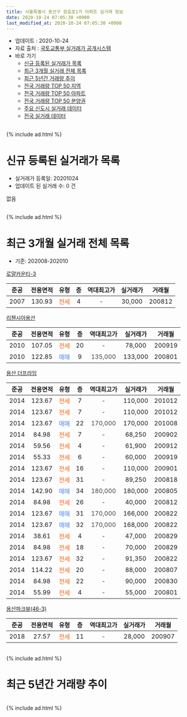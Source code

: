 ```yaml
---
title: 서울특별시 용산구 원효로1가 아파트 실거래 정보
date: 2020-10-24 07:05:30 +0900
last_modified_at: 2020-10-24 07:05:30 +0900
---
```


* 업데이트 : 2020-10-24
* 자료 출처 : [국토교통부 실거래가 공개시스템](http://rt.molit.go.kr)
* 바로 가기
    * [신규 등록된 실거래가 목록](#신규-등록된-실거래가-목록)
    * [최근 3개월 실거래 전체 목록](#최근-3개월-실거래-전체-목록)
    * [최근 5년간 거래량 추이](#최근-5년간-거래량-추이)
    * [전국 거래량 TOP 50 지역](https://inasie.github.io/apt-trade-info/최근-3개월-전국에서-가장-거래가-많이-발생한-지역)
    * [전국 거래량 TOP 50 아파트](https://inasie.github.io/apt-trade-info/최근-3개월-전국에서-가장-거래가-많이-발생한-아파트)
    * [전국 거래량 TOP 50 분양권](https://inasie.github.io/apt-trade-info/최근-3개월-전국에서-가장-거래가-많이-발생한-분양권)
    * [주요 신도시 실거래 데이터](https://inasie.github.io/apt-trade-info/주요-신도시)
    * [전국 실거래 데이터](https://inasie.github.io/apt-trade-info/전국)
<br>
{% include ad.html %}
<br>

# 신규 등록된 실거래가 목록
* 실거래가 등록일: 20201024
* 업데이트 된 실거래 수: 0 건

없음

<br>
{% include ad.html %}
<br>

# 최근 3개월 실거래 전체 목록
* 기준: 202008-202010


[로얄카운티-3](https://search.naver.com/search.naver?query=%EC%84%9C%EC%9A%B8%ED%8A%B9%EB%B3%84%EC%8B%9C+%EC%9A%A9%EC%82%B0%EA%B5%AC+%EC%9B%90%ED%9A%A8%EB%A1%9C1%EA%B0%80+%EB%A1%9C%EC%96%84%EC%B9%B4%EC%9A%B4%ED%8B%B0-3)

|준공|전용면적|유형|층|역대최고가|실거래가|거래월|
|:---:|:---:|:---:|:---:|:---:|:---:|:---:|
|2007|130.93|<span style="color:#ff5a00">전세</span>|4|<span style="color:#444444">-</span>|30,000|200812|

[리첸시아용산](https://search.naver.com/search.naver?query=%EC%84%9C%EC%9A%B8%ED%8A%B9%EB%B3%84%EC%8B%9C+%EC%9A%A9%EC%82%B0%EA%B5%AC+%EC%9B%90%ED%9A%A8%EB%A1%9C1%EA%B0%80+%EB%A6%AC%EC%B2%B8%EC%8B%9C%EC%95%84%EC%9A%A9%EC%82%B0)

|준공|전용면적|유형|층|역대최고가|실거래가|거래월|
|:---:|:---:|:---:|:---:|:---:|:---:|:---:|
|2010|107.05|<span style="color:#ff5a00">전세</span>|20|<span style="color:#444444">-</span>|78,000|200919|
|2010|122.85|<span style="color:#4285f3">매매</span>|9|<span style="color:#444444">135,000</span>|133,000|200801|

[용산 더프라임](https://search.naver.com/search.naver?query=%EC%84%9C%EC%9A%B8%ED%8A%B9%EB%B3%84%EC%8B%9C+%EC%9A%A9%EC%82%B0%EA%B5%AC+%EC%9B%90%ED%9A%A8%EB%A1%9C1%EA%B0%80+%EC%9A%A9%EC%82%B0+%EB%8D%94%ED%94%84%EB%9D%BC%EC%9E%84)

|준공|전용면적|유형|층|역대최고가|실거래가|거래월|
|:---:|:---:|:---:|:---:|:---:|:---:|:---:|
|2014|123.67|<span style="color:#ff5a00">전세</span>|7|<span style="color:#444444">-</span>|110,000|201012|
|2014|123.67|<span style="color:#ff5a00">전세</span>|7|<span style="color:#444444">-</span>|110,000|201012|
|2014|123.67|<span style="color:#4285f3">매매</span>|22|<span style="color:#444444">170,000</span>|170,000|201008|
|2014|84.98|<span style="color:#ff5a00">전세</span>|7|<span style="color:#444444">-</span>|68,250|200902|
|2014|59.56|<span style="color:#ff5a00">전세</span>|4|<span style="color:#444444">-</span>|61,900|200912|
|2014|55.33|<span style="color:#ff5a00">전세</span>|6|<span style="color:#444444">-</span>|60,000|200919|
|2014|123.67|<span style="color:#ff5a00">전세</span>|16|<span style="color:#444444">-</span>|110,000|200901|
|2014|123.67|<span style="color:#ff5a00">전세</span>|31|<span style="color:#444444">-</span>|89,250|200818|
|2014|142.90|<span style="color:#4285f3">매매</span>|34|<span style="color:#444444">180,000</span>|180,000|200805|
|2014|84.98|<span style="color:#ff5a00">전세</span>|26|<span style="color:#444444">-</span>|40,000|200812|
|2014|123.67|<span style="color:#4285f3">매매</span>|31|<span style="color:#444444">170,000</span>|166,000|200822|
|2014|123.67|<span style="color:#4285f3">매매</span>|32|<span style="color:#444444">170,000</span>|168,000|200822|
|2014|38.61|<span style="color:#ff5a00">전세</span>|4|<span style="color:#444444">-</span>|47,000|200829|
|2014|84.98|<span style="color:#ff5a00">전세</span>|18|<span style="color:#444444">-</span>|70,000|200829|
|2014|123.67|<span style="color:#ff5a00">전세</span>|32|<span style="color:#444444">-</span>|91,350|200822|
|2014|114.22|<span style="color:#ff5a00">전세</span>|20|<span style="color:#444444">-</span>|88,000|200807|
|2014|84.98|<span style="color:#ff5a00">전세</span>|22|<span style="color:#444444">-</span>|90,000|200830|
|2014|55.99|<span style="color:#ff5a00">전세</span>|4|<span style="color:#444444">-</span>|55,000|200801|

[용산파크뷰(46-3)](https://search.naver.com/search.naver?query=%EC%84%9C%EC%9A%B8%ED%8A%B9%EB%B3%84%EC%8B%9C+%EC%9A%A9%EC%82%B0%EA%B5%AC+%EC%9B%90%ED%9A%A8%EB%A1%9C1%EA%B0%80+%EC%9A%A9%EC%82%B0%ED%8C%8C%ED%81%AC%EB%B7%B0%2846-3%29)

|준공|전용면적|유형|층|역대최고가|실거래가|거래월|
|:---:|:---:|:---:|:---:|:---:|:---:|:---:|
|2018|27.57|<span style="color:#ff5a00">전세</span>|11|<span style="color:#444444">-</span>|28,000|200907|


<br>
{% include ad.html %}
<br>

# 최근 5년간 거래량 추이


<div style="width:100%;">
    <canvas id="deal_progress" height="200"></canvas>
</div>

<script>
new Chart(document.getElementById("deal_progress"), {
    type: 'line',
    data: {
        labels: ['201510','201511','201512','201601','201602','201603','201604','201605','201606','201607','201608','201609','201610','201611','201612','201701','201702','201703','201704','201705','201706','201707','201708','201709','201710','201711','201712','201801','201802','201803','201804','201805','201806','201807','201808','201809','201810','201811','201812','201901','201902','201903','201904','201905','201906','201907','201908','201909','201910','201911','201912','202001','202002','202003','202004','202005','202006','202007','202008','202009','202010'],
        datasets: [{
            label: '매매',
            pointRadius: 1,
            data: [6, 2, 4, 1, 3, 3, 5, 12, 19, 5, 1, 64, 5, 24, 2, 1, 0, 23, 0, 27, 8, 13, 2, 3, 2, 4, 6, 16, 8, 5, 4, 2, 0, 5, 8, 2, 0, 2, 3, 0, 0, 1, 2, 0, 0, 3, 4, 1, 7, 2, 11, 5, 1, 0, 1, 1, 6, 5, 4, 0, 1],
            borderColor: "rgba(255, 201, 14, 1)",
            backgroundColor: "rgba(255, 201, 14, 0.5)",
            fill: false,
            lineTension: 0
        },{
            label: '전월세',
            pointRadius: 1,
            data: [3, 8, 9, 11, 7, 8, 7, 4, 9, 5, 5, 8, 6, 3, 4, 2, 1, 1, 2, 3, 6, 7, 5, 3, 8, 5, 13, 20, 5, 9, 22, 20, 19, 12, 6, 5, 11, 9, 10, 6, 8, 10, 5, 10, 10, 16, 4, 17, 15, 17, 19, 15, 10, 11, 16, 19, 19, 18, 9, 6, 2],
            borderColor: "rgba(0, 141, 185, 1)",
            backgroundColor: "rgba(0, 141, 185, 0.5)",
            fill: false,
            lineTension: 0
        }
        ]
    },
    options: {
        responsive: true,
        title: {
            display: false
        },
        tooltips: {
            mode: 'index',
            intersect: false
        },
        hover: {
            mode: 'nearest',
            intersect: true
        },
        scales: {
            xAxes: [{
                display: true,
                scaleLabel: {
                    display: true,
                    labelString: '년/월'
                }
            }],
            yAxes: [{
                display: true,
                ticks: {
                    suggestedMin: 0,
                },
                scaleLabel: {
                    display: true,
                    labelString: '실거래 수'
                }
            }]
        }
    }
});

</script>


<br>
{% include ad.html %}
<br>


